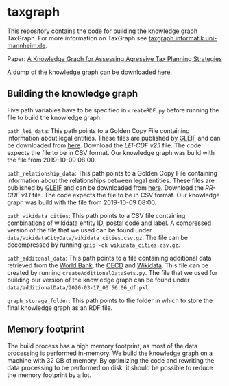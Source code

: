 # taxgraph
This repository contains the code for building the knowledge graph TaxGraph. For more information on TaxGraph
see [taxgraph.informatik.uni-mannheim.de](http://taxgraph.informatik.uni-mannheim.de/).

Paper: [A Knowledge Graph for Assessing Agressive Tax Planning Strategies](https://arxiv.org/abs/2008.05239)

A dump of the knowledge graph can be downloaded [here](https://zenodo.org/record/3946462).

## Building the knowledge graph
Five path variables have to be specified in `createRDF.py` before running the file to build the knowledge graph.

`path_lei_data`: This path points to a Golden Copy File containing information about legal entities. These files are published
by [GLEIF](https://www.gleif.org/) and can be downloaded from
[here](https://www.gleif.org/en/lei-data/gleif-golden-copy/download-the-golden-copy#/). Download the _LEI-CDF v2.1_ file.
The code expects the file to be in CSV format. Our knowledge graph was build with the file from 2019-10-09 08:00.

`path_relationship_data`: This path points to a Golden Copy File containing information about the relationships between legal
entities. These files are published by [GLEIF](https://www.gleif.org/) and can be downloaded from
[here](https://www.gleif.org/en/lei-data/gleif-golden-copy/download-the-golden-copy#/). Download the _RR-CDF v1.1_ file.
The code expects the file to be in CSV format. Our knowledge graph was build with the file from 2019-10-09 08:00.

`path_wikidata_cities`: This path points to a CSV file containing combinations of wikidata entity ID, postal code and label.
A compressed version of the file that we used can be found under `data/wikidataCityData/wikidata_cities.csv.gz`.
The file can be decompressed by running `gzip -dk wikidata_cities.csv.gz`.

`path_additonal_data`: This path points to a file containing additional data retrieved from the
[World Bank](https://data.worldbank.org/), the [OECD](https://stats.oecd.org/) and [Wikidata](https://www.wikidata.org/). This
file can be created by running `createAdditionalDataSets.py`. The file that we used for building our version of the
knowledge graph can be found under `data/additionalData/2020-03-17_00:56:06_df.pkl`.

`graph_storage_folder`: This path points to the folder in which to store the final knowledge graph as an RDF file.

## Memory footprint
The build process has a high memory footprint, as most of the data processing is performed in-memory. We build the knowledge
graph on a machine with 32 GB of memory. By optimizing the code and rewriting the data processing to be performed on disk, it
should be possible to reduce the memory footprint by a lot.
